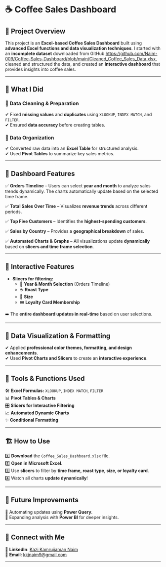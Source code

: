 # ☕ Coffee Sales Dashboard  

## 📌 Project Overview  
This project is an **Excel-based Coffee Sales Dashboard** built using **advanced Excel functions and data visualization techniques**. I started with an **incomplete dataset** downloaded from GitHub https://github.com/Naim-009/Coffee-Sales-Dashboard/blob/main/Cleaned_Coffee_Sales_Data.xlsx, cleaned and structured the data, and created an **interactive dashboard**  that provides insights into coffee sales.  

---

## 🚀 What I Did  

### 🔹 **Data Cleaning & Preparation**  
✔ Fixed **missing values** and **duplicates** using `XLOOKUP`, `INDEX MATCH`, and `FILTER`.  
✔ Ensured **data accuracy** before creating tables.  

### 🔹 **Data Organization**  
✔ Converted raw data into an **Excel Table** for structured analysis.  
✔ Used **Pivot Tables** to summarize key sales metrics.  

---

## 🎯 Dashboard Features  

✅ **Orders Timeline** – Users can select **year and month** to analyze sales trends dynamically. The charts automatically update based on the selected time frame.  

✅ **Total Sales Over Time** – Visualizes **revenue trends** across different periods.  

✅ **Top Five Customers** – Identifies the **highest-spending customers**.  

✅ **Sales by Country** – Provides a **geographical breakdown** of sales.  

✅ **Automated Charts & Graphs** – All visualizations update **dynamically** based on **slicers and time frame selection**.  

---

## 🔄 Interactive Features  

- **Slicers for filtering:**  
  - 📆 **Year & Month Selection** (Orders Timeline)  
  - ☕ **Roast Type**  
  - 📏 **Size**  
  - 🎟️ **Loyalty Card Membership**  

➡️ The **entire dashboard updates in real-time** based on user selections.  

---

## 🎨 Data Visualization & Formatting  

✔ Applied **professional color themes, formatting, and design enhancements**.  
✔ Used **Pivot Charts and Slicers** to create an **interactive experience**.  

---

## 📂 Tools & Functions Used  

🛠 **Excel Formulas:** `XLOOKUP`, `INDEX MATCH`, `FILTER`  
📊 **Pivot Tables & Charts**  
🎛 **Slicers for Interactive Filtering**  
📈 **Automated Dynamic Charts**  
✨ **Conditional Formatting**  

---

## 🏗️ How to Use  

1️⃣ **Download** the `Coffee_Sales_Dashboard.xlsx` file.  
2️⃣ **Open in Microsoft Excel**.  
3️⃣ Use **slicers** to filter by **time frame, roast type, size, or loyalty card**.  
4️⃣ Watch all charts **update dynamically**!  

---

## 🔮 Future Improvements  

🔹 Automating updates using **Power Query**.  
🔹 Expanding analysis with **Power BI** for deeper insights.  

---

## 📢 Connect with Me  

🔗 **LinkedIn**: [Kazi Kamrujjaman Naim](https://www.linkedin.com/in/kazi-kamrujjaman-naim/)  
📧 **Email**: [kkjnaim9@gmail.com](mailto:kkjnaim9@gmail.com)  

---
